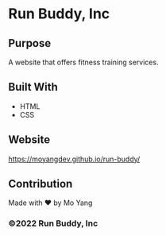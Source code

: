 # Run Buddy, Inc

## Purpose
A website that offers fitness training services. 

## Built With
* HTML
* CSS

## Website
https://moyangdev.github.io/run-buddy/

## Contribution
Made with ❤️ by Mo Yang

### ©️2022 Run Buddy, Inc 
